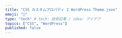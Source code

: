 ```yaml
---
title: "CSS カスタムプロパティ 2 WordPress Theme.json"
emoji: "🐸"
type: "tech" # tech: 技術記事 / idea: アイデア
topics: ["CSS", "WordPress"]
published: false
---
```

